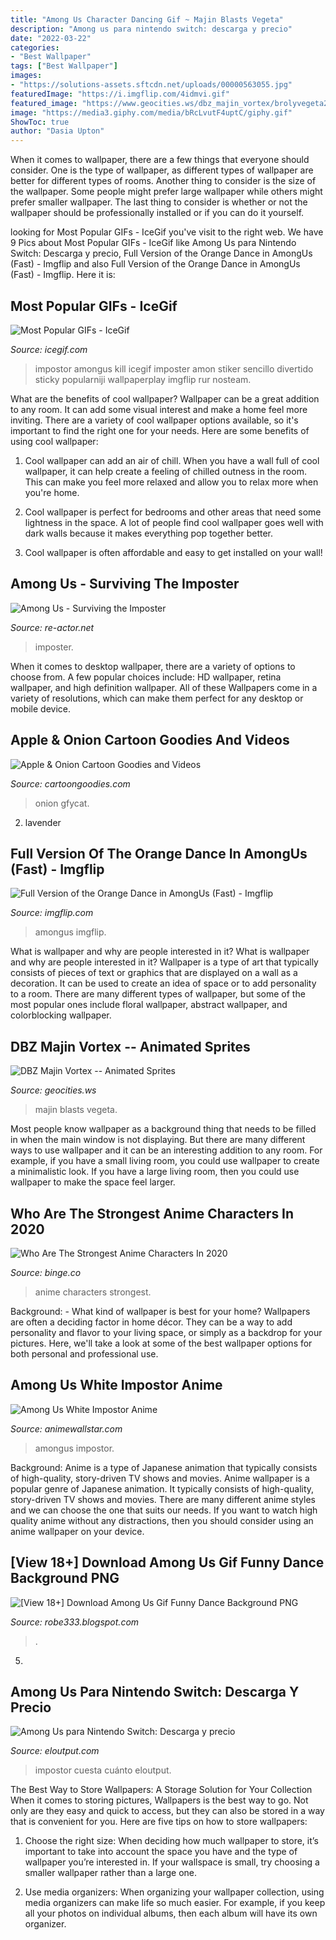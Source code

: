 ```yaml
---
title: "Among Us Character Dancing Gif ~ Majin Blasts Vegeta"
description: "Among us para nintendo switch: descarga y precio"
date: "2022-03-22"
categories:
- "Best Wallpaper"
tags: ["Best Wallpaper"]
images:
- "https://solutions-assets.sftcdn.net/uploads/00000563055.jpg"
featuredImage: "https://i.imgflip.com/4idmvi.gif"
featured_image: "https://www.geocities.ws/dbz_majin_vortex/brolyvegeta2.gif"
image: "https://media3.giphy.com/media/bRcLvutF4uptC/giphy.gif"
ShowToc: true
author: "Dasia Upton"
---
```



When it comes to wallpaper, there are a few things that everyone should consider. One is the type of wallpaper, as different types of wallpaper are better for different types of rooms. Another thing to consider is the size of the wallpaper. Some people might prefer large wallpaper while others might prefer smaller wallpaper. The last thing to consider is whether or not the wallpaper should be professionally installed or if you can do it yourself.

	

		
looking for Most Popular GIFs - IceGif you've visit to the right web. We have 9 Pics about Most Popular GIFs - IceGif like Among Us para Nintendo Switch: Descarga y precio, Full Version of the Orange Dance in AmongUs (Fast) - Imgflip and also Full Version of the Orange Dance in AmongUs (Fast) - Imgflip. Here it is:
		
    
## Most Popular GIFs - IceGif

<img loading=lazy src="https://www.icegif.com/wp-content/uploads/among-us-icegif-3.gif" onerror="this.onerror=null;this.src='https://tse3.mm.bing.net/th?id=OIP.ExDhLCA61hMs2wAE8ttqtAHaEt&amp;pid=15.1';" alt="Most Popular GIFs - IceGif">

_Source: icegif.com_

>impostor amongus kill icegif imposter amon stiker sencillo divertido sticky popularniji wallpaperplay imgflip rur nosteam. 

	

What are the benefits of cool wallpaper?
Wallpaper can be a great addition to any room. It can add some visual interest and make a home feel more inviting. There are a variety of cool wallpaper options available, so it's important to find the right one for your needs. Here are some benefits of using cool wallpaper: 
1. Cool wallpaper can add an air of chill. When you have a wall full of cool wallpaper, it can help create a feeling of chilled outness in the room. This can make you feel more relaxed and allow you to relax more when you're home. 

2. Cool wallpaper is perfect for bedrooms and other areas that need some lightness in the space. A lot of people find cool wallpaper goes well with dark walls because it makes everything pop together better. 

3. Cool wallpaper is often affordable and easy to get installed on your wall!

    
## Among Us - Surviving The Imposter

<img loading=lazy src="https://re-actor.net/wp-content/uploads/2020/04/Among-Us.jpg" onerror="this.onerror=null;this.src='https://tse2.mm.bing.net/th?id=OIP.PZW01ijOt6qRV9I1vj7bUAHaEa&amp;pid=15.1';" alt="Among Us - Surviving the Imposter">

_Source: re-actor.net_

>imposter. 

	

When it comes to desktop wallpaper, there are a variety of options to choose from. A few popular choices include: HD wallpaper, retina wallpaper, and high definition wallpaper. All of these Wallpapers come in a variety of resolutions, which can make them perfect for any desktop or mobile device. 

    
## Apple &amp; Onion Cartoon Goodies And Videos

<img loading=lazy src="https://img.cartoongoodies.com/wp-content/uploads/2020/11/Apple-Onion-Dancing.gif" onerror="this.onerror=null;this.src='https://tse2.mm.bing.net/th?id=OIP.Uzkn_9Iubm9QBN2-lUPyRQHaFF&amp;pid=15.1';" alt="Apple &amp; Onion Cartoon Goodies and Videos">

_Source: cartoongoodies.com_

>onion gfycat. 

	

2. lavender 

    
## Full Version Of The Orange Dance In AmongUs (Fast) - Imgflip

<img loading=lazy src="https://i.imgflip.com/4idmvi.gif" onerror="this.onerror=null;this.src='https://tse1.mm.bing.net/th?id=OIP.hhNlysT1OEusNDqP2ODxxwAAAA&amp;pid=15.1';" alt="Full Version of the Orange Dance in AmongUs (Fast) - Imgflip">

_Source: imgflip.com_

>amongus imgflip. 

	

What is wallpaper and why are people interested in it?
What is wallpaper and why are people interested in it?
Wallpaper is a type of art that typically consists of pieces of text or graphics that are displayed on a wall as a decoration. It can be used to create an idea of space or to add personality to a room. There are many different types of wallpaper, but some of the most popular ones include floral wallpaper, abstract wallpaper, and colorblocking wallpaper.

    
## DBZ Majin Vortex -- Animated Sprites

<img loading=lazy src="https://www.geocities.ws/dbz_majin_vortex/brolyvegeta2.gif" onerror="this.onerror=null;this.src='https://tse2.mm.bing.net/th?id=OIP.vLpyMJAEULZvqGhOqDjBCgAAAA&amp;pid=15.1';" alt="DBZ Majin Vortex -- Animated Sprites">

_Source: geocities.ws_

>majin blasts vegeta. 

	

Most people know wallpaper as a background thing that needs to be filled in when the main window is not displaying. But there are many different ways to use wallpaper and it can be an interesting addition to any room. For example, if you have a small living room, you could use wallpaper to create a minimalistic look. If you have a large living room, then you could use wallpaper to make the space feel larger.

    
## Who Are The Strongest Anime Characters In 2020

<img loading=lazy src="https://solutions-assets.sftcdn.net/uploads/00000563055.jpg" onerror="this.onerror=null;this.src='https://tse2.mm.bing.net/th?id=OIP.eyq0bLSek5lRF5lyiOD1OAHaEK&amp;pid=15.1';" alt="Who Are The Strongest Anime Characters In 2020">

_Source: binge.co_

>anime characters strongest. 

	

Background: - What kind of wallpaper is best for your home?
Wallpapers are often a deciding factor in home décor. They can be a way to add personality and flavor to your living space, or simply as a backdrop for your pictures. Here, we'll take a look at some of the best wallpaper options for both personal and professional use.

    
## Among Us White Impostor Anime

<img loading=lazy src="https://i.pinimg.com/originals/a1/be/47/a1be4733fa9cbf4005d382c65248ffdf.png" onerror="this.onerror=null;this.src='https://tse3.mm.bing.net/th?id=OIP.CVKnXrlLldprnKd8tK5hkgHaHa&amp;pid=15.1';" alt="Among Us White Impostor Anime">

_Source: animewallstar.com_

>amongus impostor. 

	

Background: Anime is a type of Japanese animation that typically consists of high-quality, story-driven TV shows and movies.
Anime wallpaper is a popular genre of Japanese animation. It typically consists of high-quality, story-driven TV shows and movies. There are many different anime styles and we can choose the one that suits our needs. If you want to watch high quality anime without any distractions, then you should consider using an anime wallpaper on your device.

    
## [View 18+] Download Among Us Gif Funny Dance Background PNG

<img loading=lazy src="https://media3.giphy.com/media/bRcLvutF4uptC/giphy.gif" onerror="this.onerror=null;this.src='https://tse3.mm.bing.net/th?id=OIP.6gS9ZOe-zNIcsgTebp2Y6gAAAA&amp;pid=15.1';" alt="[View 18+] Download Among Us Gif Funny Dance Background PNG">

_Source: robe333.blogspot.com_

>. 

	

5.

    
## Among Us Para Nintendo Switch: Descarga Y Precio

<img loading=lazy src="https://eloutput.com/app/uploads-eloutput.com/2020/09/Quien-es-el-impostor-Among-Us.jpg" onerror="this.onerror=null;this.src='https://tse4.mm.bing.net/th?id=OIP.VJG9WFie7q_mg3y5JdhOVQHaD4&amp;pid=15.1';" alt="Among Us para Nintendo Switch: Descarga y precio">

_Source: eloutput.com_

>impostor cuesta cuánto eloutput. 

	

The Best Way to Store Wallpapers: A Storage Solution for Your Collection
When it comes to storing pictures, Wallpapers is the best way to go. Not only are they easy and quick to access, but they can also be stored in a way that is convenient for you. Here are five tips on how to store wallpapers:
1) Choose the right size: When deciding how much wallpaper to store, it’s important to take into account the space you have and the type of wallpaper you’re interested in. If your wallspace is small, try choosing a smaller wallpaper rather than a large one.

2) Use media organizers: When organizing your wallpaper collection, using media organizers can make life so much easier. For example, if you keep all your photos on individual albums, then each album will have its own organizer.

